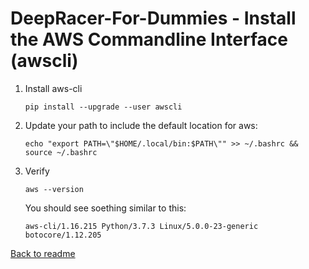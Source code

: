 # **DeepRacer-For-Dummies - Install the AWS Commandline Interface (awscli)**

1. Install aws-cli

    ```terminal
    pip install --upgrade --user awscli
    ```

2. Update your path to include the default location for aws:

    ```terminal
    echo "export PATH=\"$HOME/.local/bin:$PATH\"" >> ~/.bashrc && source ~/.bashrc
    ```

3. Verify

    ```terminal
    aws --version
    ```

    You should see soething similar to this:

    ```terminal
    aws-cli/1.16.215 Python/3.7.3 Linux/5.0.0-23-generic botocore/1.12.205
    ```

[Back to readme](../README.md)
